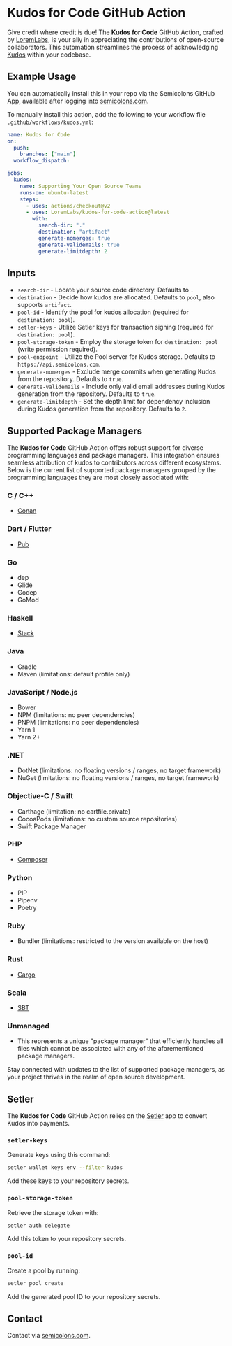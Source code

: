 # Kudos for Code GitHub Action

Give credit where credit is due! The **Kudos for Code** GitHub Action, crafted by [LoremLabs](https://github.com/LoremLabs), is your ally in appreciating the contributions of open-source collaborators. This automation streamlines the process of acknowledging [Kudos](https://www.kudos.community) within your codebase.

## Example Usage

You can automatically install this in your repo via the Semicolons GitHub App, available after logging into [semicolons.com](https://www.semicolons.com/).

To manually install this action, add the following to your workflow file `.github/workflows/kudos.yml`:

```yaml
name: Kudos for Code
on:
  push:
    branches: ["main"]
  workflow_dispatch:

jobs:
  kudos:
    name: Supporting Your Open Source Teams
    runs-on: ubuntu-latest
    steps:
      - uses: actions/checkout@v2
      - uses: LoremLabs/kudos-for-code-action@latest
        with:
          search-dir: "."
          destination: "artifact"
          generate-nomerges: true
          generate-validemails: true
          generate-limitdepth: 2
```

## Inputs

- `search-dir` - Locate your source code directory. Defaults to `.`
- `destination` - Decide how kudos are allocated. Defaults to `pool`, also supports `artifact`.
- `pool-id` - Identify the pool for kudos allocation (required for `destination: pool`).
- `setler-keys` - Utilize Setler keys for transaction signing (required for `destination: pool`).
- `pool-storage-token` - Employ the storage token for `destination: pool` (write permission required).
- `pool-endpoint` - Utilize the Pool server for Kudos storage. Defaults to `https://api.semicolons.com`.
- `generate-nomerges` - Exclude merge commits when generating Kudos from the repository. Defaults to `true`.
- `generate-validemails` - Include only valid email addresses during Kudos generation from the repository. Defaults to `true`.
- `generate-limitdepth` - Set the depth limit for dependency inclusion during Kudos generation from the repository. Defaults to `2`.


## Supported Package Managers

The **Kudos for Code** GitHub Action offers robust support for diverse programming languages and package managers. This integration ensures seamless attribution of kudos to contributors across different ecosystems. Below is the current list of supported package managers grouped by the programming languages they are most closely associated with:

### C / C++

- [Conan](https://conan.io)

### Dart / Flutter

- [Pub](https://pub.dev)

### Go

- dep
- Glide
- Godep
- GoMod

### Haskell

- [Stack](https://docs.haskellstack.org)

### Java

- Gradle
- Maven (limitations: default profile only)

### JavaScript / Node.js

- Bower
- NPM (limitations: no peer dependencies)
- PNPM (limitations: no peer dependencies)
- Yarn 1
- Yarn 2+

### .NET

- DotNet (limitations: no floating versions / ranges, no target framework)
- NuGet (limitations: no floating versions / ranges, no target framework)

### Objective-C / Swift

- Carthage (limitation: no cartfile.private)
- CocoaPods (limitations: no custom source repositories)
- Swift Package Manager

### PHP

- [Composer](https://getcomposer.org)

### Python

- PIP
- Pipenv
- Poetry

### Ruby

- Bundler (limitations: restricted to the version available on the host)

### Rust

- [Cargo](https://doc.rust-lang.org/cargo)

### Scala

- [SBT](https://www.scala-sbt.org)

### Unmanaged

- This represents a unique "package manager" that efficiently handles all files which cannot be associated with any of the aforementioned package managers.

Stay connected with updates to the list of supported package managers, as your project thrives in the realm of open source development.

## Setler

The **Kudos for Code** GitHub Action relies on the [Setler](https://www.setler.app) app to convert Kudos into payments.

### `setler-keys`

Generate keys using this command:

```bash
setler wallet keys env --filter kudos
```

Add these keys to your repository secrets.

### `pool-storage-token`

Retrieve the storage token with:

```bash
setler auth delegate
```

Add this token to your repository secrets.

### `pool-id`

Create a pool by running:

```bash
setler pool create
```

Add the generated pool ID to your repository secrets.

## Contact

Contact via [semicolons.com](https://www.semicolons.com/contact).

